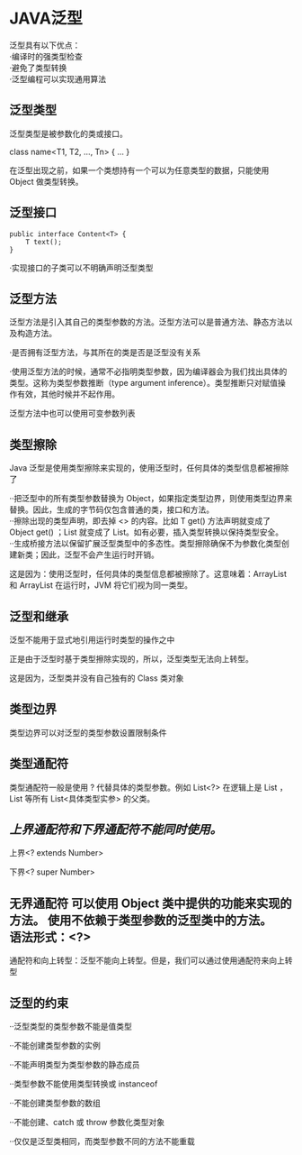 


# JAVA泛型   

泛型具有以下优点：      
·编译时的强类型检查     
·避免了类型转换         
·泛型编程可以实现通用算法       


## 泛型类型   
泛型类型是被参数化的类或接口。      

class name<T1, T2, ..., Tn> { ... }     

在泛型出现之前，如果一个类想持有一个可以为任意类型的数据，只能使用 Object 做类型转换。      

## 泛型接口     

```
public interface Content<T> {   
    T text();   
}   
```

·实现接口的子类可以不明确声明泛型类型        

## 泛型方法      


泛型方法是引入其自己的类型参数的方法。泛型方法可以是普通方法、静态方法以及构造方法。        

·是否拥有泛型方法，与其所在的类是否是泛型没有关系    

·使用泛型方法的时候，通常不必指明类型参数，因为编译器会为我们找出具体的类型。这称为类型参数推断（type argument inference）。类型推断只对赋值操作有效，其他时候并不起作用。       

泛型方法中也可以使用可变参数列表    

## 类型擦除         

Java 泛型是使用类型擦除来实现的，使用泛型时，任何具体的类型信息都被擦除了       



··把泛型中的所有类型参数替换为 Object，如果指定类型边界，则使用类型边界来替换。因此，生成的字节码仅包含普通的类，接口和方法。       
··擦除出现的类型声明，即去掉 <> 的内容。比如 T get() 方法声明就变成了 Object get() ；List<String> 就变成了 List。如有必要，插入类型转换以保持类型安全。     
··生成桥接方法以保留扩展泛型类型中的多态性。类型擦除确保不为参数化类型创建新类；因此，泛型不会产生运行时开销。        

这是因为：使用泛型时，任何具体的类型信息都被擦除了。这意味着：ArrayList<Object> 和 ArrayList<String> 在运行时，JVM 将它们视为同一类型。     

## 泛型和继承      
泛型不能用于显式地引用运行时类型的操作之中      

正是由于泛型时基于类型擦除实现的，所以，泛型类型无法向上转型。      

这是因为，泛型类并没有自己独有的 Class 类对象       


## 类型边界     
类型边界可以对泛型的类型参数设置限制条件        

<T extends XXX>     


## 类型通配符       

类型通配符一般是使用 ? 代替具体的类型参数。例如 List<?> 在逻辑上是 List<String> ，List<Integer> 等所有 List<具体类型实参> 的父类。          

*上界通配符和下界通配符不能同时使用。*      
------      
上界<? extends Number>              

下界<? super Number>        

无界通配符  可以使用 Object 类中提供的功能来实现的方法。
使用不依赖于类型参数的泛型类中的方法。      
语法形式：<?>       
------      


通配符和向上转型：泛型不能向上转型。但是，我们可以通过使用通配符来向上转型          


## 泛型的约束       

··泛型类型的类型参数不能是值类型        

··不能创建类型参数的实例        

··不能声明类型为类型参数的静态成员      

··类型参数不能使用类型转换或 instanceof     

··不能创建类型参数的数组        

··不能创建、catch 或 throw 参数化类型对象       

··仅仅是泛型类相同，而类型参数不同的方法不能重载        

